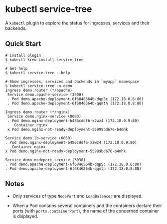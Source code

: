# kubectl service-tree

A `kubectl` plugin to explore the status for ingresses, services and their backends.

## Quick Start

```shell
# Install plugin
$ kubectl krew install service-tree

# Get help
$ kubectl service-tree --help

# Show ingresses, services and backends in `myapp` namespace
$ kubectl service-tree -n demo
Ingress demo.router (*/apache)
 Service demo.apache-service (3000)
 . Pod demo.apache-deployment-6f6846564b-dqp5c (172.18.0.6:80)
 . Pod demo.apache-deployment-6f6846564b-qqmth (172.18.0.8:80)

Ingress demo.router (*/nginx)
 Service demo.nginx-service (8080)
 . Pod demo.nginx-deployment-b486cddf6-x2wz4 (172.18.0.9:80)
    Container nginx
 x Pod demo.nginx-not-ready-deployment-55999bd676-b4mhk

Service demo.lb-service (6060)
. Pod demo.nginx-deployment-b486cddf6-x2wz4 (172.18.0.9:80)
   Container nginx
x Pod demo.nginx-not-ready-deployment-55999bd676-b4mhk

Service demo.nodeport-service (3030)
. Pod demo.apache-deployment-6f6846564b-dqp5c (172.18.0.6:80)
. Pod demo.apache-deployment-6f6846564b-qqmth (172.18.0.8:80)
```

## Notes

- Only services of type `NodePort` and `LoadBalancer` are displayed.

- When a Pod contains several containers and the containers declare their ports (with `ports.containerPort`), the name of the concerned container is displayed.
